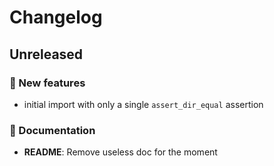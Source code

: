 # Changelog

## Unreleased
### 💫 New features

- initial import with only a single `assert_dir_equal` assertion

### 📖 Documentation

- **README**: Remove useless doc for the moment
